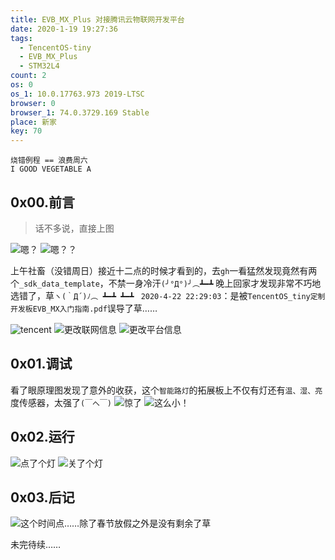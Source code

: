 ```yaml
---
title: EVB_MX_Plus 对接腾讯云物联网开发平台
date: 2020-1-19 19:27:36
tags:
  - TencentOS-tiny
  - EVB_MX_Plus
  - STM32L4
count: 2
os: 0
os_1: 10.0.17763.973 2019-LTSC
browser: 0
browser_1: 74.0.3729.169 Stable
place: 新家
key: 70
---
```

    烧错例程 == 浪费周六
    I GOOD VEGETABLE A
<!-- more -->
## 0x00.前言
> 话不多说，直接上图

![嗯？](https://i1.yuangezhizao.cn/Redmi-K20Pro/IMG_20200119_193052.jpg!webp)
![嗯？？](https://i1.yuangezhizao.cn/Redmi-K20Pro/IMG_20200119_193134.jpg!webp)

上午社畜（没错周日）接近十二点的时候才看到的，去`gh`一看猛然发现竟然有两个`_sdk_data_template`，不禁一身冷汗`(╯°Д°)╯︵┻━┻`
晚上回家才发现非常不巧地选错了，草`ヽ(｀Д´)ﾉ︵ ┻━┻ ┻━┻ `
`2020-4-22 22:29:03`：是被`TencentOS_tiny定制开发板EVB_MX入门指南.pdf`误导了草……

![tencent](https://i1.yuangezhizao.cn/Win-10/20200422223156.jpg!webp)
![更改联网信息](https://i1.yuangezhizao.cn/Win-10/20200119194217.png!webp)
![更改平台信息](https://i1.yuangezhizao.cn/Win-10/20200119194442.png!webp)

## 0x01.调试
看了眼原理图发现了意外的收获，这个`智能路灯`的拓展板上不仅有灯还有`温、湿、亮`度传感器，太强了`(￣へ￣)`
![惊了](https://i1.yuangezhizao.cn/Win-10/20200119195721.jpg!webp)
![这么小！](https://i1.yuangezhizao.cn/Redmi-K20Pro/IMG_20200119_195907.jpg!view)

## 0x02.运行
![点了个灯](https://i1.yuangezhizao.cn/Win-10/20200119212212.png!webp)
![关了个灯](https://i1.yuangezhizao.cn/Win-10/20200119212224.png!webp)

## 0x03.后记
![这个时间点……除了春节放假之外是没有剩余了草](https://i1.yuangezhizao.cn/Win-10/20200120213011.jpg!webp)

未完待续……